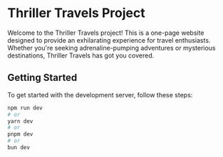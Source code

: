 # Thriller Travels Project

Welcome to the Thriller Travels project! This is a one-page website designed to provide an exhilarating experience for travel enthusiasts. Whether you're seeking adrenaline-pumping adventures or mysterious destinations, Thriller Travels has got you covered.

## Getting Started

To get started with the development server, follow these steps:

```bash
npm run dev
# or
yarn dev
# or
pnpm dev
# or
bun dev
```

